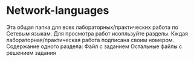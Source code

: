 # Network-languages
Эта общая папка для всех лабораторных/практических работа по Сетевым языкам.
Для просмотра работ исопльзуйте разделы. Кждая лабораторная/практическая работа подписана своим номером. 
Содержание одного раздела:
Файл с заданием
Остальные файлы с решением задания
